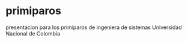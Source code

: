 primiparos
==========

presentacion para los primiparos de ingeniera de sistemas Universidad Nacional de Colombia